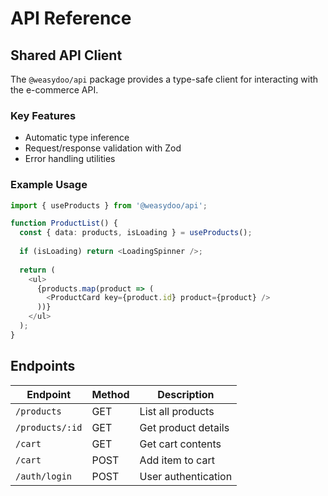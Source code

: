 # API Reference

## Shared API Client
The `@weasydoo/api` package provides a type-safe client for interacting with the e-commerce API.

### Key Features
- Automatic type inference
- Request/response validation with Zod
- Error handling utilities

### Example Usage
```typescript
import { useProducts } from '@weasydoo/api';

function ProductList() {
  const { data: products, isLoading } = useProducts();
  
  if (isLoading) return <LoadingSpinner />;
  
  return (
    <ul>
      {products.map(product => (
        <ProductCard key={product.id} product={product} />
      ))}
    </ul>
  );
}
```

## Endpoints
| Endpoint       | Method | Description          |
|----------------|--------|----------------------|
| `/products`    | GET    | List all products    |
| `/products/:id`| GET    | Get product details  |
| `/cart`        | GET    | Get cart contents    |
| `/cart`        | POST   | Add item to cart     |
| `/auth/login`  | POST   | User authentication  |